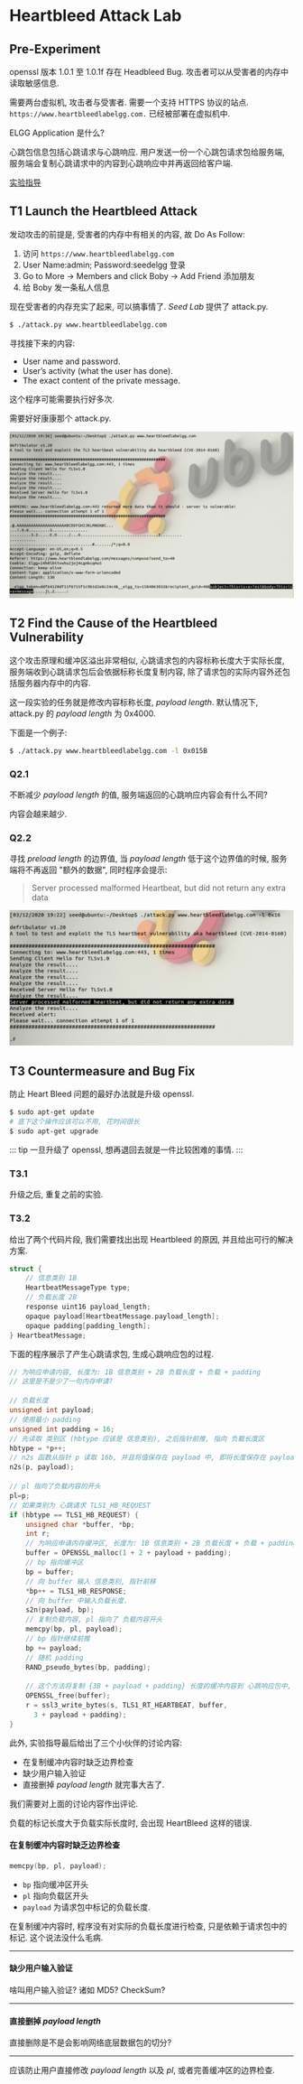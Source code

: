 # Heartbleed Attack Lab

## Pre-Experiment
openssl 版本 1.0.1 至 1.0.1f 存在 Headbleed Bug. 攻击者可以从受害者的内存中读取敏感信息. 

需要两台虚拟机, 攻击者与受害者. 需要一个支持 HTTPS 协议的站点. `https://www.heartbleedlabelgg.com.` 已经被部署在虚拟机中. 

ELGG Application 是什么?

心跳包信息包括心跳请求与心跳响应. 用户发送一份一个心跳包请求包给服务端, 服务端会复制心跳请求中的内容到心跳响应中并再返回给客户端. 

[实验指导](https://seedsecuritylabs.org/Labs_16.04/PDF/Heartbleed.pdf)

## T1 Launch the Heartbleed Attack

<!-- 好消息, 我们需要转移 SEED 中的项目, 包括 Appache 与 MySQL 的内容.  -->

发动攻击的前提是, 受害者的内存中有相关的内容, 故 Do As Follow: 
1. 访问 `https://www.heartbleedlabelgg.com`
1. User Name:admin; Password:seedelgg 登录
1. Go to More -> Members and click Boby -> Add Friend 添加朋友
1. 给 Boby 发一条私人信息

现在受害者的内存充实了起来, 可以搞事情了. *Seed Lab* 提供了 attack.py. 
``` sh
$ ./attack.py www.heartbleedlabelgg.com
```
寻找接下来的内容: 
- User name and password.
- User’s activity (what the user has done).
- The exact content of the private message.

这个程序可能需要执行好多次. 

需要好好康康那个 attack.py. 

![](/note/img/2020-03-13-10-37-06.png)

## T2 Find the Cause of the Heartbleed Vulnerability

这个攻击原理和缓冲区溢出非常相似, 心跳请求包的内容标称长度大于实际长度, 服务端收到心跳请求包后会依据标称长度复制内容, 除了请求包的实际内容外还包括服务器内存中的内容. 

这一段实验的任务就是修改内容标称长度, *payload length*. 默认情况下, attack.py 的 *payload length* 为 0x4000. 

下面是一个例子:
``` sh
$ ./attack.py www.heartbleedlabelgg.com -l 0x015B
```

### Q2.1 

不断减少 *payload length* 的值, 服务端返回的心跳响应内容会有什么不同?

内容会越来越少. 

### Q2.2

寻找 *preload length* 的边界值, 当 *payload length* 低于这个边界值的时候, 服务端将不再返回 "额外的数据", 同时程序会提示: 
> Server processed malformed Heartbeat, but did not return any extra data

![](/note/img/2020-03-13-10-25-58.png)

## T3 Countermeasure and Bug Fix

防止 Heart Bleed 问题的最好办法就是升级 openssl. 
``` sh
$ sudo apt-get update
# 底下这个操作应该可以不用, 花时间很长
$ sudo apt-get upgrade
```

::: tip
一旦升级了 openssl, 想再退回去就是一件比较困难的事情. 
:::

### T3.1 

升级之后, 重复之前的实验. 

### T3.2 

给出了两个代码片段, 我们需要找出出现 Heartbleed 的原因, 并且给出可行的解决方案. 

``` c
struct {
    // 信息类别 1B
    HeartbeatMessageType type; 
    // 负载长度 2B
    response uint16 payload_length; 
    opaque payload[HeartbeatMessage.payload_length]; 
    opaque padding[padding_length];
} HeartbeatMessage;
```

下面的程序展示了产生心跳请求包, 生成心跳响应包的过程. 

``` c
// 为响应申请内容, 长度为: 1B 信息类别 + 2B 负载长度 + 负载 + padding
// 这里是不是少了一句内存申请? 

// 负载长度
unsigned int payload;
// 使用最小 padding
unsigned int padding = 16; 
// 先读取 类别区 (hbtype 应该是 信息类别), 之后指针前推, 指向 负载长度区
hbtype = *p++; 
// n2s 函数从指针 p 读取 16b, 并且将值保存在 payload 中, 即将长度保存在 payload 中. 
n2s(p, payload); 

// pl 指向了负载内容的开头
pl=p; 
// 如果类别为 心跳请求 TLS1_HB_REQUEST
if (hbtype == TLS1_HB_REQUEST) {
    unsigned char *buffer, *bp;
    int r;
    // 为响应申请内存缓冲区, 长度为: 1B 信息类别 + 2B 负载长度 + 负载 + padding 
    buffer = OPENSSL_malloc(1 + 2 + payload + padding); 
    // bp 指向缓冲区
    bp = buffer;
    // 向 buffer 输入 信息类别, 指针前移
    *bp++ = TLS1_HB_RESPONSE;
    // 向 buffer 中输入负载长度. 
    s2n(payload, bp);
    // 复制负载内容, pl 指向了 负载内容开头
    memcpy(bp, pl, payload); 
    // bp 指针继续前推
    bp += payload;
    // 随机 padding
    RAND_pseudo_bytes(bp, padding);

    // 这个方法将复制 {3B + payload + padding} 长度的缓冲内容到 心跳响应包中, 为何 OPENSSL_free 方法在前? 
    OPENSSL_free(buffer);
    r = ssl3_write_bytes(s, TLS1_RT_HEARTBEAT, buffer,
      3 + payload + padding);
}
```


此外, 实验指导最后给出了三个小伙伴的讨论内容: 
- 在复制缓冲内容时缺乏边界检查
- 缺少用户输入验证
- 直接删掉 *payload length* 就完事大吉了. 

我们需要对上面的讨论内容作出评论. 

负载的标记长度大于负载实际长度时, 会出现 HeartBleed 这样的错误. 

#### 在复制缓冲内容时缺乏边界检查

``` c
memcpy(bp, pl, payload); 
```
- `bp` 指向缓冲区开头
- `pl` 指向负载区开头
- `payload` 为请求包中标记的负载长度. 

在复制缓冲内容时, 程序没有对实际的负载长度进行检查, 只是依赖于请求包中的标记. 这个说法没什么毛病. 

---

#### 缺少用户输入验证
啥叫用户输入验证? 诸如 MD5? CheckSum? 

---

#### 直接删掉 *payload length* 

直接删除是不是会影响网络底层数据包的切分? 

--- 

应该防止用户直接修改 *payload length* 以及 *pl*, 或者完善缓冲区的边界检查. 
